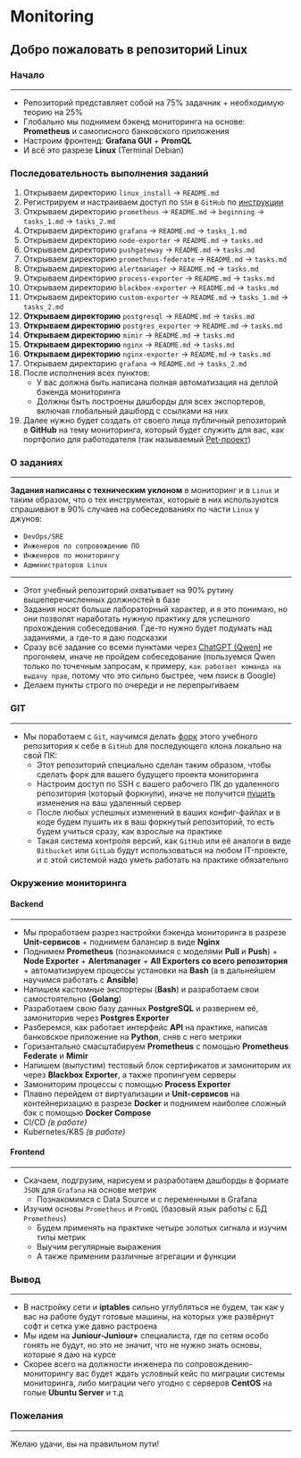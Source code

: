 # Monitoring

## Добро пожаловать в репозиторий Linux

### Начало
---
- Репозиторий представляет собой на 75% задачник + необходимую теорию на 25%
- Глобально мы поднимем бэкенд мониторинга на основе: **Prometheus** и самописного банковского приложения
- Настроим фронтенд: **Grafana GUI** + **PromQL**
- И всё это разрезе **Linux** (Terminal Debian)

### Последовательность выполнения заданий
  1. Открываем директорию `linux_install` → `README.md`
  2. Регистрируем и настраиваем доступ по `SSH` в `GitHub` по [инструкции](https://github.com/lamjob1993/linux-monitoring/blob/main/.files/%D0%93%D0%B5%D0%BD%D0%B5%D1%80%D0%B0%D1%86%D0%B8%D1%8F%20SSH%20%D0%B4%D0%BB%D1%8F%20GitHub.md)
  3. Открываем директорию `prometheus` → `README.md` → `beginning` → `tasks_1.md` → `tasks_2.md`
  4. Открываем директорию `grafana` → `README.md` → `tasks_1.md`
  5. Открываем директорию `node-exporter` → `README.md` → `tasks.md`
  6. Открываем директорию `pushgateway` → `README.md` → `tasks.md`
  7. Открываем директорию `prometheus-federate` → `README.md` → `tasks.md`
  8. Открываем директорию `alertmanager` → `README.md` → `tasks.md`
  9. Открываем директорию `process-exporter` → `README.md` → `tasks.md`
  10. Открываем директорию `blackbox-exporter` → `README.md` → `tasks.md`
  11. Открываем директорию `custom-exporter` → `README.md` → `tasks_1.md` → `tasks_2.md`
  12. **Открываем директорию** `postgresql` → `README.md` → `tasks.md`
  13. **Открываем директорию** `postgres_exporter` → `README.md` → `tasks.md`
  14. **Открываем директорию** `mimir` → `README.md` → `tasks.md`
  15. **Открываем директорию** `nginx` → `README.md` → `tasks.md`
  16. **Открываем директорию** `nginx-exporter` → `README.md` → `tasks.md`
  17. Открываем директорию `grafana` → `README.md` → `tasks_2.md`
  18. После исполнения всех пунктов:
      - У вас должна быть написана полная автоматизация на деплой бэкенда мониторинга
      - Должны быть построены дашборды для всех экспортеров, включая глобальный дашборд с ссылками на них
  19. Далее нужно будет создать от своего лица публичный репозиторий в **GitHub** на тему мониторинга, который будет служить для вас, как портфолио для работодателя (так называемый [Pet-проект](https://practicum.yandex.ru/blog/chto-takoe-pet-proekty-idei-dlya-novichkov/ "С помощью пет-проектов можно улучшить навыки и найти работу. Рассказываем, как их создавать, чем вдохновляться, а также какие у таких проектов есть плюсы и минусы."))

### О заданиях
---
**Задания написаны с техническим уклоном** в мониторинг и в `Linux` и таким образом, что о тех инструментах, которые в них используются спрашивают в 90% случаев на собеседованиях по части `Linux` у джунов:

- `DevOps/SRE`
- `Инженеров по сопровождению ПО`
- `Инженеров по мониторингу`
- `Администраторов Linux`
  
---

- Этот учебный репозиторий охватывает на 90% рутину вышеперечисленных должностей в базе
- Задания носят больше лабораторный характер, и я это понимаю, но они позволят наработать нужную практику для успешного прохождения собеседования. Где-то нужно будет подумать над заданиями, а где-то я даю подсказки
- Сразу всё задание со всеми пунктами через [ChatGPT (Qwen)](https://chat.qwenlm.ai/ "Переход на оф. сайт Qwen.") не прогоняем, иначе не пройдем собеседование (пользуемся Qwen только по точечным запросам, к примеру, `как работает команда на выдачу прав`, потому что это сильно быстрее, чем поиск в Google)
- Делаем пункты строго по очереди и не перепрыгиваем

### GIT
---
- Мы поработаем с `Git`, научимся делать [форк](https://github.com/lamjob1993/linux-monitoring/blob/main/.files/%D0%A4%D0%BE%D1%80%D0%BA%20%D0%B2%20GitHub.md) этого учебного репозитория к себе в `GitHub` для последующего клона локально на свой ПК:
  - Этот репозиторий специально сделан таким образом, чтобы сделать форк для вашего будущего проекта мониторинга
  - Настроим доступ по SSH с вашего рабочего ПК до удаленного репозитория (который форкнули), иначе не получится [пушить](https://git-scm.com/book/ru/v2/%D0%9E%D1%81%D0%BD%D0%BE%D0%B2%D1%8B-Git-%D0%A0%D0%B0%D0%B1%D0%BE%D1%82%D0%B0-%D1%81-%D1%83%D0%B4%D0%B0%D0%BB%D1%91%D0%BD%D0%BD%D1%8B%D0%BC%D0%B8-%D1%80%D0%B5%D0%BF%D0%BE%D0%B7%D0%B8%D1%82%D0%BE%D1%80%D0%B8%D1%8F%D0%BC%D0%B8 "Когда вы хотите поделиться своими наработками, вам необходимо отправить их в удалённый репозиторий. Команда для этого действия простая: git push <remote-name> <branch-name>.") изменения на ваш удаленный сервер
  - После любых успешных изменений в ваших конфиг-файлах и в коде будем пушить их в ваш форкнутый репозиторий, то есть будем учиться сразу, как взрослые на практике
  - Такая система контроля версий, как `GitHub` или её аналоги в виде `Bitbucket` или `GitLab` будут использоваться на любом IT-проекте, и с этой системой надо уметь работать на практике обязательно

### Окружение мониторинга

#### Backend
---
- Мы проработаем разрез настройки бэкенда мониторинга в разрезе **Unit-сервисов** + поднимем балансир в виде **Nginx**
- Поднимем **Prometheus** (познакомимся с моделями **Pull** и **Push**) + **Node Exporter** + **Alertmanager** + **All Exporters со всего репозитория** + автоматизируем процессы установки на **Bash** (а в дальнейшем научимся работать с **Ansible**)
- Напишем кастомные экспортеры (**Bash**) и разработаем свои самостоятельно (**Golang**)
- Разработаем свою базу данных **PostgreSQL** и развернем её, замониторив через **Postgres Exporter**
- Разберемся, как работает интерфейс **API** на практике, написав банковское приложение на **Python**, сняв с него метрики
- Горизантально смасштабируем **Prometheus** с помощью **Prometheus Federate** и **Mimir**
- Напишем (выпустим) тестовый блок сертификатов и замониторим их через **Blackbox Exporter**, а также пропингуем серверы
- Замониторим процессы с помощью **Process Exporter**
- Плавно перейдем от виртуализации и **Unit-сервисов** на контейнеризацию в разрезе **Docker** и поднимем наиболее сложный бэк с помощью **Docker Compose**
- CI/CD _(в работе)_
- Kubernetes/K8S _(в работе)_

#### Frontend
---
- Скачаем, подгрузим, нарисуем и разработаем дашборды в формате `JSON` для `Grafana` на основе метрик
  - Познакомимся с Data Source и с переменными в Grafana
- Изучим основы `Prometheus` и `PromQL` (базовый язык работы с БД `Prometheus`)
  - Будем применять на практике четыре золотых сигнала и изучим типы метрик
  - Выучим регулярные выражения
  - А также применим различные агрегации и функции

### Вывод
---
  - В настройку сети и **iptables** сильно углубляться не будем, так как у вас на работе будут готовые машины, на которых уже развёрнут софт и сетка уже давно растроена
  - Мы идем на **Juniour-Juniour+** специалиста, где по сетям особо гонять не будут, но это не значит, что не нужно знать основы, которые я даю на курсе
  - Скорее всего на должности инженера по сопровождению-мониторингу вас будет ждать условный кейс по миграции системы мониторинга, либо миграции чего угодно с серверов **CentOS** на голые **Ubuntu Server** и т.д

### Пожелания
---
Желаю удачи, вы на правильном пути!
